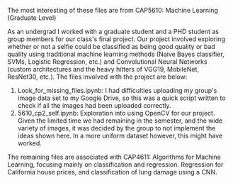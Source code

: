 The most interesting of these files are from CAP5610: Machine Learning (Graduate Level)

As an undergrad I worked with a graduate student and a PHD student as group members for our class's final project. Our project involved exploring whether or not a selfie could be classified as being good quality or bad quality using traditional machine learning methods (Naive Bayes classifier, SVMs, Logistic Regression, etc.) and Convolutional Neural Networks (custom architectures and the heavy hitters of VGG19, MobileNet, ResNet30, etc.). The files involved with the project are below: 

1. Look_for_missing_files.ipynb: I had difficulties uploading my group's image data set to my Google Drive, so this was a quick script written to check if all the images had been uploaded correctly.
2. 5610_cp2_self.ipynb: Exploration into using OpenCV for our project. Given the limited time we had remaining in the semester, and the wide variety of images, it was decided by the group to not implement the ideas shown here. In a more uniform dataset however, this might have worked.

The remaining files are associated with CAP4611: Algorithms for Machine Learning, focusing mainly on classification and regression. Regression for California house prices, and classification of lung damage using a CNN.
